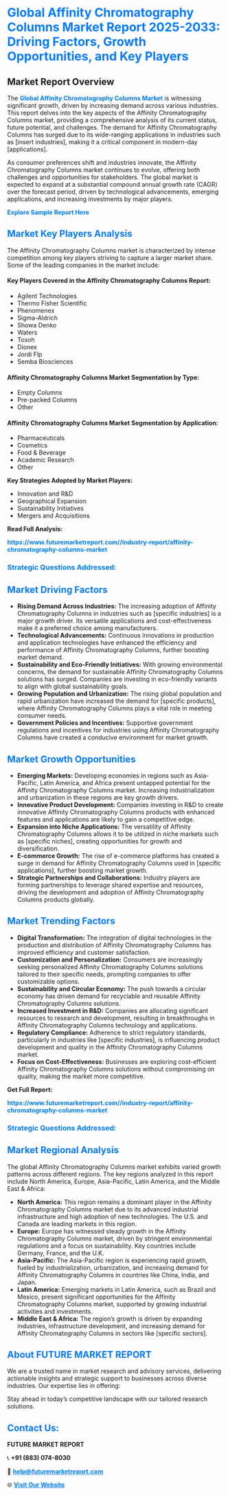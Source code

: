 <h1 style="color: #007BFF;">Global Affinity Chromatography Columns Market Report 2025-2033: Driving Factors, Growth Opportunities, and Key Players</h1>

<section id="overview">
<h2>Market Report Overview</h2>
<p>The <a href="https://www.futuremarketreport.com//industry-report/affinity-chromatography-columns-market" style="color: #007BFF; text-decoration: none;"><strong>Global Affinity Chromatography Columns Market</strong></a> is witnessing significant growth, driven by increasing demand across various industries. This report delves into the key aspects of the Affinity Chromatography Columns market, providing a comprehensive analysis of its current status, future potential, and challenges. The demand for Affinity Chromatography Columns has surged due to its wide-ranging applications in industries such as [insert industries], making it a critical component in modern-day [applications].</p>
<p>As consumer preferences shift and industries innovate, the Affinity Chromatography Columns market continues to evolve, offering both challenges and opportunities for stakeholders. The global market is expected to expand at a substantial compound annual growth rate (CAGR) over the forecast period, driven by technological advancements, emerging applications, and increasing investments by major players.</p>
</section>

<section id="overview">
<p><a href="https://www.futuremarketreport.com//request-sample/reportId=87424" style="color: #007BFF; text-decoration: none;"><strong>Explore Sample Report Here</strong></a></p>
</section>

<section id="key-players">
<h2 style="color: #007BFF;">Market Key Players Analysis</h2>
<p>The Affinity Chromatography Columns market is characterized by intense competition among key players striving to capture a larger market share. Some of the leading companies in the market include:</p>
<h4>Key Players Covered in the Affinity Chromatography Columns Report:</h4>
<ul><li>Agilent Technologies</li><li>Thermo Fisher Scientific</li><li>Phenomenex</li><li>Sigma-Aldrich</li><li>Showa Denko</li><li>Waters</li><li>Tosoh</li><li>Dionex</li><li>Jordi Flp</li><li>Semba Biosciences</li></ul>
<h4>Affinity Chromatography Columns Market Segmentation by Type:</h4>
<ul><li>Empty Columns</li><li>Pre-packed Columns</li><li>Other</li></ul>

<h4>Affinity Chromatography Columns Market Segmentation by Application:</h4>
<ul><li>Pharmaceuticals</li><li>Cosmetics</li><li>Food &amp; Beverage</li><li>Academic Research</li><li>Other</li></ul>
<p><strong>Key Strategies Adopted by Market Players:</strong></p>
<ul>
<li>Innovation and R&D</li>
<li>Geographical Expansion</li>
<li>Sustainability Initiatives</li>
<li>Mergers and Acquisitions</li>
</ul>
</section>

<section>
<p><strong>Read Full Analysis: </strong></p><a href="https://www.futuremarketreport.com//industry-report/affinity-chromatography-columns-market" style="color: #007BFF; text-decoration: none;"><strong>https://www.futuremarketreport.com//industry-report/affinity-chromatography-columns-market</strong></a>
<h3 style="color: #007BFF;">Strategic Questions Addressed:</h3>
</section>

<section id="driving-factors">
<h2 style="color: #007BFF;">Market Driving Factors</h2>
<ul>
<li><strong>Rising Demand Across Industries:</strong> The increasing adoption of Affinity Chromatography Columns in industries such as [specific industries] is a major growth driver. Its versatile applications and cost-effectiveness make it a preferred choice among manufacturers.</li>
<li><strong>Technological Advancements:</strong> Continuous innovations in production and application technologies have enhanced the efficiency and performance of Affinity Chromatography Columns, further boosting market demand.</li>
<li><strong>Sustainability and Eco-Friendly Initiatives:</strong> With growing environmental concerns, the demand for sustainable Affinity Chromatography Columns solutions has surged. Companies are investing in eco-friendly variants to align with global sustainability goals.</li>
<li><strong>Growing Population and Urbanization:</strong> The rising global population and rapid urbanization have increased the demand for [specific products], where Affinity Chromatography Columns plays a vital role in meeting consumer needs.</li>
<li><strong>Government Policies and Incentives:</strong> Supportive government regulations and incentives for industries using Affinity Chromatography Columns have created a conducive environment for market growth.</li>
</ul>
</section>

<section id="growth-opportunities">
<h2 style="color: #007BFF;">Market Growth Opportunities</h2>
<ul>
<li><strong>Emerging Markets:</strong> Developing economies in regions such as Asia-Pacific, Latin America, and Africa present untapped potential for the Affinity Chromatography Columns market. Increasing industrialization and urbanization in these regions are key growth drivers.</li>
<li><strong>Innovative Product Development:</strong> Companies investing in R&D to create innovative Affinity Chromatography Columns products with enhanced features and applications are likely to gain a competitive edge.</li>
<li><strong>Expansion into Niche Applications:</strong> The versatility of Affinity Chromatography Columns allows it to be utilized in niche markets such as [specific niches], creating opportunities for growth and diversification.</li>
<li><strong>E-commerce Growth:</strong> The rise of e-commerce platforms has created a surge in demand for Affinity Chromatography Columns used in [specific applications], further boosting market growth.</li>
<li><strong>Strategic Partnerships and Collaborations:</strong> Industry players are forming partnerships to leverage shared expertise and resources, driving the development and adoption of Affinity Chromatography Columns products globally.</li>
</ul>
</section>

<section id="trending-factors">
<h2 style="color: #007BFF;">Market Trending Factors</h2>
<ul>
<li><strong>Digital Transformation:</strong> The integration of digital technologies in the production and distribution of Affinity Chromatography Columns has improved efficiency and customer satisfaction.</li>
<li><strong>Customization and Personalization:</strong> Consumers are increasingly seeking personalized Affinity Chromatography Columns solutions tailored to their specific needs, prompting companies to offer customizable options.</li>
<li><strong>Sustainability and Circular Economy:</strong> The push towards a circular economy has driven demand for recyclable and reusable Affinity Chromatography Columns solutions.</li>
<li><strong>Increased Investment in R&D:</strong> Companies are allocating significant resources to research and development, resulting in breakthroughs in Affinity Chromatography Columns technology and applications.</li>
<li><strong>Regulatory Compliance:</strong> Adherence to strict regulatory standards, particularly in industries like [specific industries], is influencing product development and quality in the Affinity Chromatography Columns market.</li>
<li><strong>Focus on Cost-Effectiveness:</strong> Businesses are exploring cost-efficient Affinity Chromatography Columns solutions without compromising on quality, making the market more competitive.</li>
</ul>
</section>

<section>
<p><strong>Get Full Report: </strong></p><a href="https://www.futuremarketreport.com//industry-report/affinity-chromatography-columns-market" style="color: #007BFF; text-decoration: none;"><strong>https://www.futuremarketreport.com//industry-report/affinity-chromatography-columns-market</strong></a>
<h3 style="color: #007BFF;">Strategic Questions Addressed:</h3>
</section>


<section id="regional-analysis">
<h2 style="color: #007BFF;">Market Regional Analysis</h2>
<p>The global Affinity Chromatography Columns market exhibits varied growth patterns across different regions. The key regions analyzed in this report include North America, Europe, Asia-Pacific, Latin America, and the Middle East & Africa:</p>
<ul>
<li><strong>North America:</strong> This region remains a dominant player in the Affinity Chromatography Columns market due to its advanced industrial infrastructure and high adoption of new technologies. The U.S. and Canada are leading markets in this region.</li>
<li><strong>Europe:</strong> Europe has witnessed steady growth in the Affinity Chromatography Columns market, driven by stringent environmental regulations and a focus on sustainability. Key countries include Germany, France, and the U.K.</li>
<li><strong>Asia-Pacific:</strong> The Asia-Pacific region is experiencing rapid growth, fueled by industrialization, urbanization, and increasing demand for Affinity Chromatography Columns in countries like China, India, and Japan.</li>
<li><strong>Latin America:</strong> Emerging markets in Latin America, such as Brazil and Mexico, present significant opportunities for the Affinity Chromatography Columns market, supported by growing industrial activities and investments.</li>
<li><strong>Middle East & Africa:</strong> The region’s growth is driven by expanding industries, infrastructure development, and increasing demand for Affinity Chromatography Columns in sectors like [specific sectors].</li>
</ul>
</section>

<footer>
<h2 style="color: #007BFF;">About FUTURE MARKET REPORT</h2>
<p>We are a trusted name in market research and advisory services, delivering actionable insights and strategic support to businesses across diverse industries. Our expertise lies in offering:</p>

<p>Stay ahead in today’s competitive landscape with our tailored research solutions.</p>

<h2 style="color: #007BFF;">Contact Us:</h2>
<p><strong>FUTURE MARKET REPORT</strong></p>
<p>📞 <strong>+91 (883) 074-8030</strong></p>
<p>📧 <strong><a href="mailto:help@futuremarketreport.com" style="color: #007BFF;">help@futuremarketreport.com</a></strong></p>
<p>🌐 <strong><a href="https://www.futuremarketreport.com/" style="color: #007BFF;">Visit Our Website</a></strong></p>
</footer>